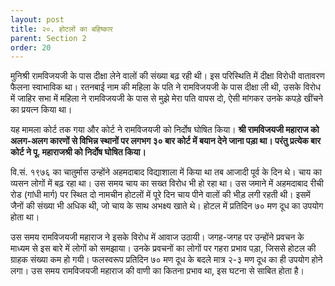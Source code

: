 ```yaml
---
layout: post
title: २०. होटलों का बहिष्कार
parent: Section 2
order: 20
---
```


मुनिश्री रामविजयजी के पास दीक्षा लेने वालों की संख्या बढ़ रही थी। इस परिस्थिति में दीक्षा विरोधी वातावरण फैलना स्वाभाविक था। रतनबाई नाम की महिला के पति ने रामविजयजी के पास दीक्षा ली थी, उसके विरोध में जाहिर सभा में महिला ने रामविजयजी के पास से मुझे मेरा पति वापस दो, ऐसी मांगकर उनके कपड़े खींचने का प्रयत्न किया था।

यह मामला कोर्ट तक गया और कोर्ट ने रामविजयजी को निर्दोष घोषित किया। **श्री रामविजयजी महाराज को अलग-अलग कारणों से विभिन्न स्थानों पर लगभग ३० बार कोर्ट में बयान देने जाना पड़ा था। परंतु प्रत्येक बार कोर्ट ने पू. महाराजश्री को निर्दोष घोषित किया।**

वि.सं. १९७६ का चातुर्मास उन्होंने अहमदाबाद विद्याशाला में किया था तब आजादी पूर्व के दिन थे। चाय का व्यसन लोगों में बढ़ रहा था। उस समय चाय का सख्त विरोध भी हो रहा था। उस जमाने में अहमदाबाद रीची रोड (गांधी मार्ग) पर स्थित दो नामचीन होटलों में पूरे दिन चाय पीने वालों की भीड़ लगी रहती थी। इसमें जैनों की संख्या भी अधिक थी, जो चाय के साथ अभक्ष्य खाते थे। होटल में प्रतिदिन ७० मण दूध का उपयोग होता था।

उस समय रामविजयजी महाराज ने इसके विरोध में आवाज उठायी। जगह-जगह पर उन्होंने प्रवचन के माध्यम से इस बारे में लोगों को समझाया। उनके प्रवचनों का लोगों पर गहरा प्रभाव पड़ा, जिससे होटल की ग्राहक संख्या कम हो गयी। फलस्वरूप प्रतिदिन ७० मण दूध के बदले मात्र २-३ मण दूध का ही उपयोग होने लगा। उस समय रामविजयजी महाराज की वाणी का कितना प्रभाव था, इस घटना से साबित होता है।